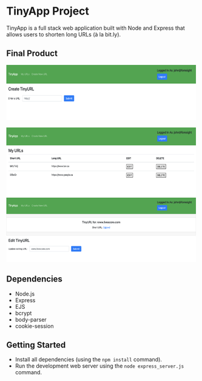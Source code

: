 # TinyApp Project

TinyApp is a full stack web application built with Node and Express that allows users to shorten long URLs (à la bit.ly).

## Final Product
<!-- 
!["Short URL and their corresponding long URL show page"](https://github.com/foresightJ/tinyapp/blob/master/docs/urls_page.png)

!["Create a new short URL page"](https://github.com/foresightJ/tinyapp/blob/master/docs/create_url_page.png)

!["Secure login Page"](https://github.com/foresightJ/tinyapp/blob/master/docs/login_prompt.png) -->



 
<img src="./docs/createUrl.png?raw=true" width= "500px" height="145px" alt="tweeter Desktop View"> &nbsp; &nbsp; 
<img src="./docs/myUrls.png?raw=true" width= "500px" height="182px" alt="tweeter mobile view">
<img src="./docs/updateUrl.png?raw=true" width= "500px" height="170px" alt="tweeter mobile view">



## Dependencies

- Node.js
- Express
- EJS
- bcrypt
- body-parser
- cookie-session

## Getting Started

- Install all dependencies (using the `npm install` command).
- Run the development web server using the `node express_server.js` command.
